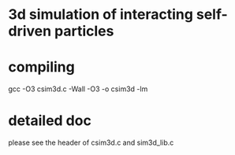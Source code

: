 # 3d simulation of interacting self-driven particles
# compiling
gcc -O3 csim3d.c -Wall -O3 -o csim3d -lm
# detailed doc
please see the header of csim3d.c and sim3d_lib.c
